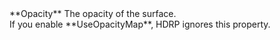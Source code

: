 <tr>
<td>**Opacity**</td>
<td>The opacity of the surface.</br>If you enable **UseOpacityMap**, HDRP ignores this property.</td>
</tr>
